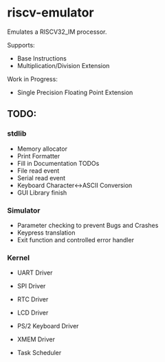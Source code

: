 # riscv-emulator

Emulates a RISCV32_IM processor.

Supports:
- Base Instructions
- Multiplication/Division Extension

Work in Progress:
- Single Precision Floating Point Extension


## TODO:

### stdlib
- Memory allocator
- Print Formatter
- Fill in Documentation TODOs
- File read event
- Serial read event
- Keyboard Character<->ASCII Conversion
- GUI Library finish

### Simulator

- Parameter checking to prevent Bugs and Crashes
- Keypress translation
- Exit function and controlled error handler

### Kernel

- UART Driver
- SPI Driver
- RTC Driver
- LCD Driver
- PS/2 Keyboard Driver
- XMEM Driver

- Task Scheduler
